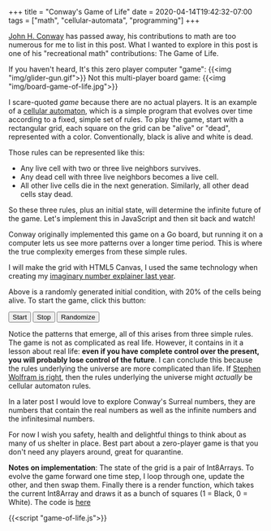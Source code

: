 +++
title = "Conway's Game of Life"
date = 2020-04-14T19:42:32-07:00
tags = ["math", "cellular-automata", "programming"]
+++

[John H. Conway](https://en.wikipedia.org/wiki/John_Horton_Conway) has passed away, his contributions to math are too numerous for me to list in this post. What I wanted to explore in this post is one of his "recreational math" contributions: The Game of Life. 

If you haven't heard, It's this zero player computer "game":
{{<img "img/glider-gun.gif">}}
Not this multi-player board game:
{{<img "img/board-game-of-life.jpg">}}

I scare-quoted _game_ because there are no actual players. It is an example of a [cellular automaton](https://en.wikipedia.org/wiki/Cellular_automaton), which is a simple program that evolves over time according to a fixed, simple set of rules. To play the game, start with a rectangular grid, each square on the grid can be "alive" or "dead", represented with a color. Conventionally, black is alive and white is dead.

Those rules can be represented like this:

 - Any live cell with two or three live neighbors survives.
 - Any dead cell with three live neighbors becomes a live cell.
 - All other live cells die in the next generation. Similarly, all other dead cells stay dead.

 So these three rules, plus an initial state, will determine the infinite future of the game. Let's implement this in JavaScript and then sit back and watch!

Conway originally implemented this game on a Go board, but running it on a computer lets us see more patterns over a longer time period. This is where the true complexity emerges from these simple rules.

I will make the grid with HTML5 Canvas, I used the same technology when creating my [imaginary number explainer last year](/posts/imaginary-numbers-are-real/).

<canvas class="ca-life" id="game-of-life1" data-cells-wide="50" data-cells-high="50">
</canvas>

Above is a randomly generated initial condition, with 20% of the cells being alive. To start the game, click this button:

<input type="button" onclick="start()" value="Start"></input>
<input type="button" onclick="stop()" value="Stop"></input>
<input type="button" onclick="randomize()" value="Randomize"></input>

Notice the patterns that emerge, all of this arises from three simple rules. The game is not as complicated as real life. However, it contains in it a lesson about real life: **even if you have complete control over the present, you will probably lose control of the future**. I can conclude this because the rules underlying the universe are more complicated than life. If [Stephen Wolfram is right](https://writings.stephenwolfram.com/2020/04/finally-we-may-have-a-path-to-the-fundamental-theory-of-physics-and-its-beautiful/), then the rules underlying the universe might _actually_ be cellular automaton rules.

In a later post I would love to explore Conway's Surreal numbers, they are numbers that contain the real numbers as well as the infinite numbers and the infinitesimal numbers.

For now I wish you safety, health and delightful things to think about as many of us shelter in place. Best part about a zero-player game is that you don't need any players around, great for quarantine.

<div class="yellow-note">
<b>Notes on implementation</b>:
The state of the grid is a pair of Int8Arrays. To evolve the game forward one time step, I loop through one, update the other, and then swap them. Finally there is a render function, which takes the current Int8Array and draws it as a bunch of squares (1 = Black, 0 = White).
The code is <a href="/posts/game-of-life/game-of-life.js">here</a>
</div>

{{<script "game-of-life.js">}}
